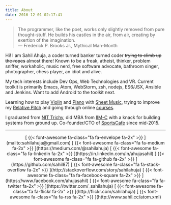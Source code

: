 ```yaml
---
title: About
date: 2016-12-01 02:17:41
---
```


> The programmer, like the poet, works only slightly removed from pure thought-stuff. He builds his castles in the air, from air, creating by exertion of the imagination.</br>
> ― Frederick P. Brooks Jr., Mythical Man-Month

Hi! I am Sahil Ahuja, a coder turned banker turned coder <del>trying to climb up the ropes</del> almost there! 
Known to be a freak, atheist, thinker, problem sniffer, workaholic, music nerd, free software advocate, bathroom singer, photographer, chess player, an idiot and alive.

My tech interests include Dev Ops, Web Technologies and VR. Current toolkit is primarily Emacs, Atom, WebStorm, zsh, nodejs, ES6/JSX, Ansible and Jenkins. Want to add Android to the toolkit next.

Learning how to play [Violin](https://en.wikipedia.org/wiki/Violin) and [Piano](https://en.wikipedia.org/wiki/Digital_piano) with [Sheet Music](https://en.wikipedia.org/wiki/Sheet_music), trying to improve my [Relative Pitch](https://en.wikipedia.org/wiki/Relative_pitch) and going through online [courses](https://www.class-central.com/u/247939).

I graduated from [NIT Trichy](http://www.nitt.edu/home/students/clubsnassocs/computing/delta/alumni/up208/), did MBA from [IIM-C](https://www.iimcal.ac.in/about/campus-life/life-iimc/clubs-and-sigs/isg-internet-solutions-group) with a knack for building systems from ground up. Co-founder/CTO of [SportsCafe](https://sportscafe.in) since mid-2015.

---

<center style="display: flex; justify-content: space-between; ">
[ {{< font-awesome fa-class="fa fa-envelope fa-2x" >}} ](mailto:sahilahuja@gmail.com)
[ {{< font-awesome fa-class="fa fa-medium fa-2x" >}} ](https://medium.com/@sahilahuja)
[ {{< font-awesome fa-class="fa fa-linkedin fa-2x" >}} ](https://in.linkedin.com/in/ahujasahil)
[ {{< font-awesome fa-class="fa fa-github fa-2x" >}} ](https://github.com/sahil87)
[ {{< font-awesome fa-class="fa fa-stack-overflow fa-2x" >}} ](http://stackoverflow.com/story/sahilahuja)
[ {{< font-awesome fa-class="fa fa-facebook-square fa-2x" >}} ](https://www.facebook.com/ahujasahil)
[ {{< font-awesome fa-class="fa fa-twitter fa-2x" >}} ](https://twitter.com/_sahilahuja)
[ {{< font-awesome fa-class="fa fa-flickr fa-2x" >}} ](http://flickr.com/sahilahuja)
[ {{< font-awesome fa-class="fa fa-rss fa-2x" >}} ](http://www.sahil.cc/atom.xml)
</center>
